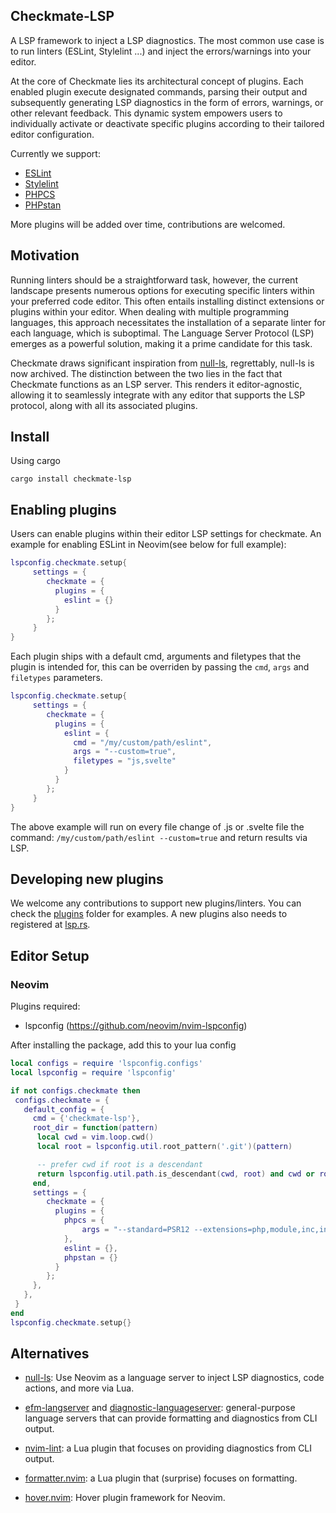 ## Checkmate-LSP

A LSP framework to inject a LSP diagnostics. The most common use case is to run linters (ESLint, Stylelint ...) and inject the errors/warnings into your editor.

At the core of Checkmate lies its architectural concept of plugins. Each enabled plugin execute designated commands, parsing their output and subsequently generating LSP diagnostics in the form of errors, warnings, or other relevant feedback. This dynamic system empowers users to individually activate or deactivate specific plugins according to their tailored editor configuration.

Currently we support:

 - [ESLint](https://github.com/eslint/eslint)
 - [Stylelint](https://github.com/stylelint/stylelint)
 - [PHPCS](https://github.com/squizlabs/PHP_CodeSniffer)
 - [PHPstan](https://github.com/phpstan/phpstan)

More plugins will be added over time, contributions are welcomed.

## Motivation

Running linters should be a straightforward task, however, the current landscape presents numerous options for executing specific linters within your preferred code editor. This often entails installing distinct extensions or plugins within your editor. When dealing with multiple programming languages, this approach necessitates the installation of a separate linter for each language, which is suboptimal. The Language Server Protocol (LSP) emerges as a powerful solution, making it a prime candidate for this task.

Checkmate draws significant inspiration from [null-ls](https://github.com/jose-elias-alvarez/null-ls.nvim), regrettably, null-ls is now archived. The distinction between the two lies in the fact that Checkmate functions as an LSP server. This renders it editor-agnostic, allowing it to seamlessly integrate with any editor that supports the LSP protocol, along with all its associated plugins.

## Install

Using cargo

 `cargo install checkmate-lsp`


## Enabling plugins

Users can enable plugins within their editor LSP settings for checkmate. An example for enabling ESLint in Neovim(see below for full example):

```lua
lspconfig.checkmate.setup{
     settings = {
        checkmate = {
          plugins = {
            eslint = {}
          }
        };
     }
}
```

Each plugin ships with a default cmd, arguments and filetypes that the plugin is intended for, this can be overriden by passing the `cmd`, `args` and `filetypes` parameters.

```lua
lspconfig.checkmate.setup{
     settings = {
        checkmate = {
          plugins = {
            eslint = {
              cmd = "/my/custom/path/eslint",
              args = "--custom=true",
              filetypes = "js,svelte"
            }
          }
        };
     }
}
```

The above example will run on every file change of .js or .svelte file the command: `/my/custom/path/eslint --custom=true` and return results via LSP.

## Developing new plugins

We welcome any contributions to support new plugins/linters. You can check the [plugins](https://github.com/nkoporec/checkmate/tree/main/src/plugins) folder for examples. A new plugins also needs to registered at [lsp.rs](https://github.com/nkoporec/checkmate/blob/main/src/lsp.rs#L43).

## Editor Setup

### Neovim

Plugins required:
 - lspconfig (https://github.com/neovim/nvim-lspconfig)

After installing the package, add this to your lua config

```lua
local configs = require 'lspconfig.configs'
local lspconfig = require 'lspconfig'

if not configs.checkmate then
 configs.checkmate = {
   default_config = {
     cmd = {'checkmate-lsp'},
     root_dir = function(pattern)
      local cwd = vim.loop.cwd()
      local root = lspconfig.util.root_pattern('.git')(pattern)

      -- prefer cwd if root is a descendant
      return lspconfig.util.path.is_descendant(cwd, root) and cwd or root
     end,
     settings = {
        checkmate = {
          plugins = {
            phpcs = {
                args = "--standard=PSR12 --extensions=php,module,inc,install,test,profile,theme,css,info,txt,md,yml";
            },
            eslint = {},
            phpstan = {}
          }
        };
     },
   },
 }
end
lspconfig.checkmate.setup{}
```

## Alternatives

- [null-ls](jose-elias-alvarez/null-ls.nvim): Use Neovim as a language server to inject LSP diagnostics, code actions, and more via Lua.

- [efm-langserver](https://github.com/mattn/efm-langserver) and
  [diagnostic-languageserver](https://github.com/iamcco/diagnostic-languageserver):
  general-purpose language servers that can provide formatting and diagnostics
  from CLI output.

- [nvim-lint](https://github.com/mfussenegger/nvim-lint): a Lua plugin that
  focuses on providing diagnostics from CLI output.

- [formatter.nvim](https://github.com/mhartington/formatter.nvim): a Lua plugin
  that (surprise) focuses on formatting.

- [hover.nvim](https://github.com/lewis6991/hover.nvim): Hover plugin framework
  for Neovim.
